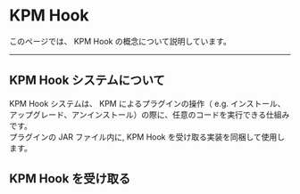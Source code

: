 # KPM Hook

このページでは、 KPM Hook の概念について説明しています。

---

## KPM Hook システムについて

KPM Hook システムは、 KPM によるプラグインの操作（ e.g. インストール、アップグレード、アンインストール）の際に、任意のコードを実行できる仕組みです。  
プラグインの JAR ファイル内に, KPM Hook を受け取る実装を同梱して使用します。

## KPM Hook を受け取る

